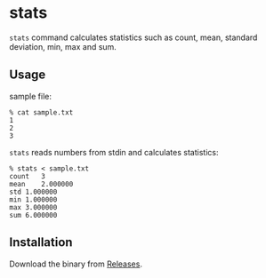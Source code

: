 # stats

`stats` command calculates statistics such as count, mean, standard deviation, min, max and sum.

## Usage

sample file:

```
% cat sample.txt
1
2
3
```

`stats` reads numbers from stdin and calculates statistics:

```
% stats < sample.txt
count	3
mean	2.000000
std	1.000000
min	1.000000
max	3.000000
sum	6.000000
```

## Installation

Download the binary from [Releases](https://github.com/fjyuu/stats/releases).
